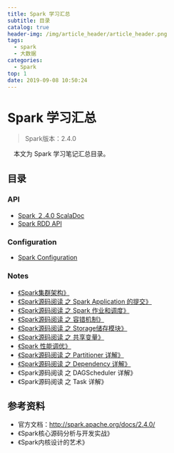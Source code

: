 ```yaml
---
title: Spark 学习汇总
subtitle: 目录
catalog: true
header-img: /img/article_header/article_header.png
tags:
  - spark
  - 大数据
categories:
  - Spark
top: 1
date: 2019-09-08 10:50:24
---
```



# Spark 学习汇总

> Spark版本：2.4.0

&emsp;本文为 Spark 学习笔记汇总目录。

## 目录

### API
- [Spark ２.4.0 ScalaDoc](http://spark.apache.org/docs/2.4.0/api/scala/index.html#org.apache.spark.package)
- [Spark RDD API ](http://homepage.cs.latrobe.edu.au/zhe/ZhenHeSparkRDDAPIExamples.html#glom)

### Configuration
- [Spark Configuration](http://spark.apache.org/docs/2.4.0/configuration.html#Dynamically-Loading-Spark-Properties)

### Notes
- [《Spark集群架构》](http://zhoujiapeng.top/Spark/spark-overview/)
- [《Spark源码阅读 之 Spark Application 的提交》](http://zhoujiapeng.top/Spark/spark-application/)
- [《Spark源码阅读 之 Spark 作业和调度》](http://zhoujiapeng.top/Spark/spark-job/)
- [《Spark源码阅读 之 容错机制》](http://zhoujiapeng.top/Spark/spark-fault-tolerant/)
- [《Spark源码阅读 之 Storage储存模块》](http://zhoujiapeng.top/Spark/spark-storage/)
- [《Spark源码阅读 之 共享变量》](http://zhoujiapeng.top/Spark/spark-share-variable/)
- [《Spark 性能调优》](http://zhoujiapeng.top/Spark/spark-tuning/)
- [《Spark源码阅读 之 Partitioner 详解》](http://zhoujiapeng.top/Spark/spark-partitioner/)
- [《Spark源码阅读 之 Dependency 详解》](http://zhoujiapeng.top/Spark/spark-dependency/)
- 《Spark源码阅读 之 DAGScheduler 详解》
- 《Spark源码阅读 之 Task 详解》


## 参考资料

- 官方文档：http://spark.apache.org/docs/2.4.0/
- 《Spark核心源码分析与开发实战》
- 《Spark内核设计的艺术》
